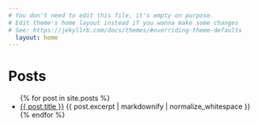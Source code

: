 ```yaml
---
# You don't need to edit this file, it's empty on purpose.
# Edit theme's home layout instead if you wanna make some changes
# See: https://jekyllrb.com/docs/themes/#overriding-theme-defaults
  layout: home
---
```


# Posts
<ul>
  {% for post in site.posts %}
    <li>
      <a href="{{ post.url }}">{{ post.title }}</a>
      {{ post.excerpt | markdownify | normalize_whitespace }}
    </li>
  {% endfor %}
</ul>

